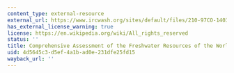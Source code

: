 ```yaml
---
content_type: external-resource
external_url: https://www.ircwash.org/sites/default/files/210-97CO-14037.pdf
has_external_license_warning: true
license: https://en.wikipedia.org/wiki/All_rights_reserved
status: ''
title: Comprehensive Assessment of the Freshwater Resources of the World
uid: 4d5645c3-d5ef-4a1b-ad0e-231dfe25fd15
wayback_url: ''
---
```

